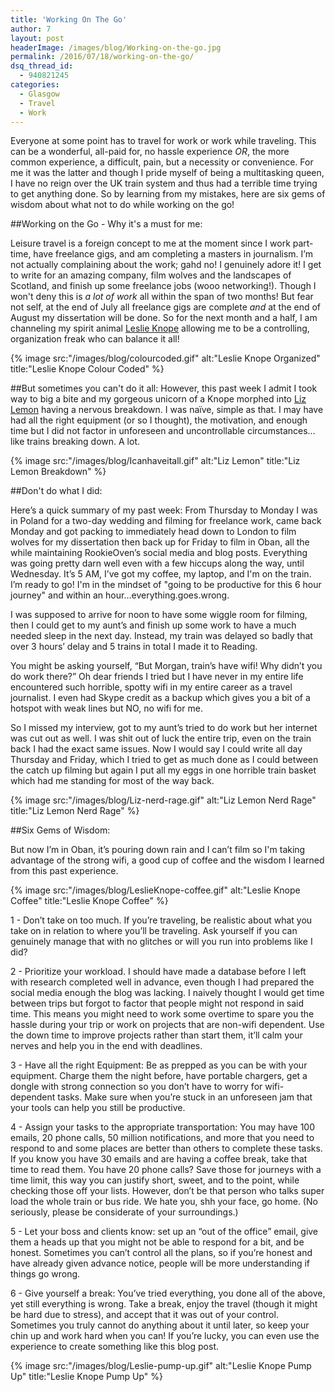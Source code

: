 ```yaml
---
title: 'Working On The Go'
author: 7
layout: post
headerImage: /images/blog/Working-on-the-go.jpg
permalink: /2016/07/18/working-on-the-go/
dsq_thread_id:
  - 940821245
categories:
  - Glasgow
  - Travel
  - Work
---
```

Everyone at some point has to travel for work or work while traveling. This can be a wonderful, all-paid for, no hassle experience _OR_, the more common experience, a difficult, pain, but a necessity or convenience. For me it was the latter and though I pride myself of being a multitasking queen, I have no reign over the UK train system and thus had a terrible time trying to get anything done. So by learning from my mistakes, here are six gems of wisdom about what not to do while working on the go!

##Working on the Go - Why it's a must for me:

Leisure travel is a foreign concept to me at the moment since I work part-time, have freelance gigs, and am completing a masters in journalism. I’m not actually complaining about the work; gahd no! I genuinely adore it! I get to write for an amazing company, film wolves and the landscapes of Scotland, and finish up some freelance jobs (wooo networking!). Though I won't deny this is _a lot of work_ all within the span of two months! But fear not self, at the end of July all freelance gigs are complete _and_ at the end of August my dissertation will be done. So for the next month and a half, I am channeling my spirit animal [Leslie Knope](https://www.youtube.com/watch?v=P5sgX9gH8hc&list=PLlfMU9l7ueblkA_T4h2xNcFt0MzHb1zcX&index=32) allowing me to be a controlling, organization freak who can balance it all!  

{% image src:"/images/blog/colourcoded.gif" alt:"Leslie Knope Organized" title:"Leslie Knope Colour Coded" %}

##But sometimes you can't do it all:
However, this past week I admit I took way to big a bite and my gorgeous unicorn of a Knope morphed into [Liz Lemon](https://www.youtube.com/watch?v=g2BsMSNfraQ) having a nervous breakdown. I was naïve, simple as that. I may have had all the right equipment (or so I thought), the motivation, and enough time but I did not factor in unforeseen and uncontrollable circumstances…like trains breaking down. A lot.

{% image src:"/images/blog/Icanhaveitall.gif" alt:"Liz Lemon" title:"Liz Lemon Breakdown" %}

##Don't do what I did:

Here’s a quick summary of my past week:
	From Thursday to Monday I was in Poland for a two-day wedding and filming for freelance work, came back Monday and got packing to immediately head down to London to film wolves for my dissertation then back up for Friday to film in Oban, all the while maintaining RookieOven’s social media and blog posts. Everything was going pretty darn well even with a few hiccups along the way, until Wednesday. It’s 5 AM, I’ve got my coffee, my laptop, and I'm on the train. I’m ready to go! I'm in the mindset of "going to be productive for this 6 hour journey" and within an hour…everything.goes.wrong.

I was supposed to arrive for noon to have some wiggle room for filming, then I could get to my aunt’s and finish up some work to have a much needed sleep in the next day. Instead, my train was delayed so badly that over 3 hours’ delay and 5 trains in total I made it to Reading.

You might be asking yourself, “But Morgan, train’s have wifi! Why didn’t you do work there?” Oh dear friends I tried but I have never in my entire life encountered such horrible, spotty wifi in my entire career as a travel journalist. I even had Skype credit as a backup which gives you a bit of a hotspot with weak lines but NO, no wifi for me.

So I missed my interview, got to my aunt’s tried to do work but her internet was cut out as well. I was shit out of luck the entire trip, even on the train back I had the exact same issues. Now I would say I could write all day Thursday and Friday, which I tried to get as much done as I could between the catch up filming but again I put all my eggs in one horrible train basket which had me standing for most of the way back.

{% image src:"/images/blog/Liz-nerd-rage.gif" alt:"Liz Lemon Nerd Rage" title:"Liz Lemon Nerd Rage" %}

##Six Gems of Wisdom:

But now I’m in Oban, it’s pouring down rain and I can’t film so I'm taking advantage of the strong wifi, a good cup of coffee and the wisdom I learned from this past experience.

{% image src:"/images/blog/LeslieKnope-coffee.gif" alt:"Leslie Knope Coffee" title:"Leslie Knope Coffee" %}

1 - Don’t take on too much. If you’re traveling, be realistic about what you take on in relation to where you’ll be traveling. Ask yourself if you can genuinely manage that with no glitches or will you run into problems like I did?

2 - Prioritize your workload. I should have made a database before I left with research completed well in advance, even though I had prepared the social media enough the blog was lacking. I naively thought I would get time between trips but forgot to factor that people might not respond in said time. This means you might need to work some overtime to spare you the hassle during your trip or work on projects that are non-wifi dependent. Use the down time to improve projects rather than start them, it’ll calm your nerves and help you in the end with deadlines.

3 - Have all the right Equipment: Be as prepped as you can be with your equipment. Charge them the night before, have portable chargers, get a dongle with strong connection so you don’t have to worry for wifi-dependent tasks. Make sure when you’re stuck in an unforeseen jam that your tools can help you still be productive.

4 - Assign your tasks to the appropriate transportation: You may have 100 emails, 20 phone calls, 50 million notifications, and more that you need to respond to and some places are better than others to complete these tasks. If you know you have 30 emails and are having a coffee break, take that time to read them. You have 20 phone calls? Save those for journeys with a time limit, this way you can justify short, sweet, and to the point, while checking those off your lists. However, don’t be that person who talks super load the whole train or bus ride. We hate you, shh your face, go home. (No seriously, please be considerate of your surroundings.)

5 - Let your boss and clients know: set up an “out of the office” email, give them a heads up that you might not be able to respond for a bit, and be honest. Sometimes you can’t control all the plans, so if you’re honest and have already given advance notice, people will be more understanding if things go wrong.

6 - Give yourself a break: You’ve tried everything, you done all of the above, yet still everything is wrong. Take a break, enjoy the travel (though it might be hard due to stress), and accept that it was out of your control. Sometimes you truly cannot do anything about it until later, so keep your chin up and work hard when you can! If you’re lucky, you can even use the experience to create something like this blog post.

{% image src:"/images/blog/Leslie-pump-up.gif" alt:"Leslie Knope Pump Up" title:"Leslie Knope Pump Up" %}
